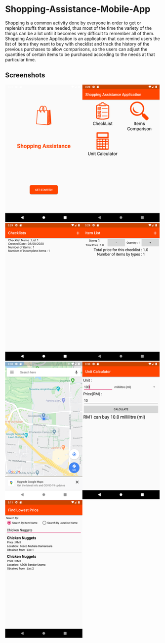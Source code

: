 # Shopping-Assistance-Mobile-App
Shopping is a common activity done by everyone in order to get or replenish stuffs that are needed, thus most of the time the variety of the things can be a lot until it becomes very difficult to remember all of them. Shopping Assistance Application is an application that can remind users the list of items they want to buy with checklist and track the history of the previous purchases to allow comparisons, so the users can adjust the quantities of certain items to be purchased according to the needs at that particular time.

## Screenshots
<img src="screenshots/Screenshot_1596900513.png" width="250"><img src="screenshots/Screenshot_1596900518.png" width="250">
<img src="screenshots/Screenshot_1596900547.png" width="250"><img src="screenshots/Screenshot_1596900558.png" width="250">
<img src="screenshots/Screenshot_1596900615.png" width="250"><img src="screenshots/Screenshot_1596900660.png" width="250">
<img src="screenshots/Screenshot_1596906719.png" width="250">
